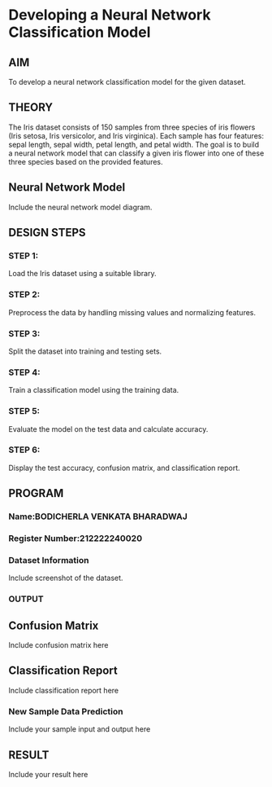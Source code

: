 # Developing a Neural Network Classification Model

## AIM
To develop a neural network classification model for the given dataset.

## THEORY
The Iris dataset consists of 150 samples from three species of iris flowers (Iris setosa, Iris versicolor, and Iris virginica). Each sample has four features: sepal length, sepal width, petal length, and petal width. The goal is to build a neural network model that can classify a given iris flower into one of these three species based on the provided features.

## Neural Network Model
Include the neural network model diagram.

## DESIGN STEPS
### STEP 1: 
Load the Iris dataset using a suitable library.


### STEP 2: 
Preprocess the data by handling missing values and normalizing features.


### STEP 3: 
Split the dataset into training and testing sets.


### STEP 4: 
Train a classification model using the training data.


### STEP 5: 
Evaluate the model on the test data and calculate accuracy.


### STEP 6: 
Display the test accuracy, confusion matrix, and classification report.




## PROGRAM

### Name:BODICHERLA VENKATA BHARADWAJ

### Register Number:212222240020
### Dataset Information
Include screenshot of the dataset.

### OUTPUT

## Confusion Matrix

Include confusion matrix here

## Classification Report
Include classification report here

### New Sample Data Prediction
Include your sample input and output here

## RESULT
Include your result here
